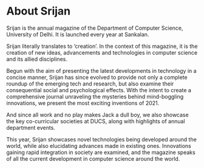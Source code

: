# About Srijan

Srijan is the annual magazine of the Department of Computer Science, University of Delhi. It is launched every year at Sankalan.

Srijan literally translates to ‘creation’. In the context of this magazine, it is the creation of new ideas, advancements and technologies in computer science and its allied disciplines.

Begun with the aim of presenting the latest developments in technology in a concise manner, Srijan has since evolved to provide not only a complete roundup of the emerging tech and research, but also examine their consequential social and psychological effects. With the intent to create a comprehensive journal unraveling the mysteries behind mind-boggling innovations, we present the most exciting inventions of 2021.

And since all work and no play makes Jack a dull boy, we also showcase the key co-curricular societies at DUCS, along with highlights of annual department events.

This year, Srijan showcases novel technologies being developed around the world, while also elucidating advances made in existing ones. Innovations gaining rapid integration in society are examined, and the magazine speaks of all the current development in computer science around the world.
